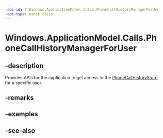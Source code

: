 ```yaml
---
-api-id: T:Windows.ApplicationModel.Calls.PhoneCallHistoryManagerForUser
-api-type: winrt class
---
```


<!-- Class syntax.
public class PhoneCallHistoryManagerForUser : Windows.ApplicationModel.Calls.IPhoneCallHistoryManagerForUser
-->

# Windows.ApplicationModel.Calls.PhoneCallHistoryManagerForUser

## -description
Provides APIs for the application to get access to the [PhoneCallHistoryStore](phonecallhistorystore.md) for a specific user.

## -remarks

## -examples

## -see-also

